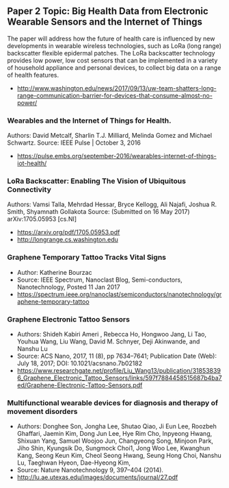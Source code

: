 ## Paper 2 Topic: Big Health Data from Electronic Wearable Sensors and the Internet of Things
The paper will address how the future of health care is influenced by new developments in wearable wireless technologies, such as LoRa (long range) backscatter flexible epidermal patches. The LoRa backscatter technology provides low power, low cost sensors that can be implemented in a variety of household appliance and personal devices, to collect big data on a range of health features. 
* http://www.washington.edu/news/2017/09/13/uw-team-shatters-long-range-communication-barrier-for-devices-that-consume-almost-no-power/ 

### Wearables and the Internet of Things for Health.
Authors: David Metcalf, Sharlin T.J. Milliard, Melinda Gomez and Michael Schwartz. 
Source: IEEE Pulse | October 3, 2016
* https://pulse.embs.org/september-2016/wearables-internet-of-things-iot-health/

### LoRa Backscatter: Enabling The Vision of Ubiquitous Connectivity
Authors: Vamsi Talla, Mehrdad Hessar, Bryce Kellogg, Ali Najafi, Joshua R. Smith, Shyamnath Gollakota
Source: (Submitted on 16 May 2017) 	arXiv:1705.05953 [cs.NI]
* https://arxiv.org/pdf/1705.05953.pdf
* http://longrange.cs.washington.edu     


### Graphene Temporary Tattoo Tracks Vital Signs
* Author: Katherine Bourzac
* Source: IEEE Spectrum, Nanoclast Blog, Semi-conductors, Nanotechnology, Posted 11 Jan 2017
* https://spectrum.ieee.org/nanoclast/semiconductors/nanotechnology/graphene-temporary-tattoo

### Graphene Electronic Tattoo Sensors
* Authors: Shideh Kabiri Ameri , Rebecca Ho, Hongwoo Jang, Li Tao, Youhua Wang, Liu Wang, David M. Schnyer, Deji Akinwande, and Nanshu Lu
* Source: ACS Nano, 2017, 11 (8), pp 7634–7641; Publication Date (Web): July 18, 2017; DOI: 10.1021/acsnano.7b02182
* https://www.researchgate.net/profile/Liu_Wang13/publication/318538396_Graphene_Electronic_Tattoo_Sensors/links/597f7884458515687b4ba7ed/Graphene-Electronic-Tattoo-Sensors.pdf

### Multifunctional wearable devices for diagnosis and therapy of movement disorders
* Authors: Donghee Son, Jongha Lee, Shutao Qiao, Ji Eun Lee, Roozbeh Ghaffari, Jaemin Kim, Dong Jun Lee, Hye Rim Cho, Inpyeong Hwang, Shixuan Yang, Samuel Woojoo Jun, Changyeong Song, Minjoon Park, Jiho Shin, Kyungsik Do, Sungmock Choi1, Jong Woo Lee, Kwanghun Kang, Seong Keun Kim, Cheol Seong Hwang, Seung Hong Choi, Nanshu Lu, Taeghwan Hyeon, Dae-Hyeong Kim,  
* Source: Nature Nanotechnology 9, 397–404 (2014).
* http://lu.ae.utexas.edu/images/documents/journal/27.pdf 

